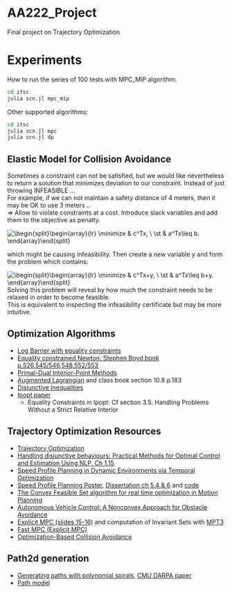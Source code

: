 
# AA222_Project
Final project on Trajectory Optimization

# Experiments
How to run the series of 100 tests with MPC_MIP algorithm:  
```bash
cd itsc  
julia scn.jl mpc_mip  
```
  
Other supported algorithms:  
```bash
cd itsc  
julia scn.jl mpc
julia scn.jl dp
```

## Elastic Model for Collision Avoidance  
Sometimes a constraint can not be satisfied, but we would like nevertheless to return a solution that minimizes deviation to our constraint. Instead of just throwing INFEASIBLE ...  
For example, if we can not maintain a safety distance of 4 meters, then it may be OK to use 3 meters ..  
=> Allow to violate constraints at a cost. Introduce slack variables and add them to the objective as penalty.  

![\begin{split}\begin{array}{lr}   \minimize    & c^Tx, \\   \st          & a^Tx\leq b. \end{array}\end{split}](https://render.githubusercontent.com/render/math?math=%5Cbegin%7Bsplit%7D%5Cbegin%7Barray%7D%7Blr%7D%20%20%20%5Cminimize%20%20%20%20%26%20c%5ETx%2C%20%5C%5C%20%20%20%5Cst%20%20%20%20%20%20%20%20%20%20%26%20a%5ETx%5Cleq%20b.%20%5Cend%7Barray%7D%5Cend%7Bsplit%7D)

which might be causing infeasibility. Then create a new variable y and form the problem which contains:

![\begin{split}\begin{array}{lr} \minimize    & c^Tx+y, \\ \st          & a^Tx\leq b+y. \end{array}\end{split}](https://render.githubusercontent.com/render/math?math=%5Cbegin%7Bsplit%7D%5Cbegin%7Barray%7D%7Blr%7D%20%5Cminimize%20%20%20%20%26%20c%5ETx%2By%2C%20%5C%5C%20%5Cst%20%20%20%20%20%20%20%20%20%20%26%20a%5ETx%5Cleq%20b%2By.%20%5Cend%7Barray%7D%5Cend%7Bsplit%7D)  
Solving this problem will reveal by how much the constraint needs to be relaxed in order to become feasible.   
This is equivalent to inspecting the infeasibility certificate but may be more intuitive.

## Optimization Algorithms  
* [Log Barrier with equality constraints](https://www.stat.cmu.edu/~ryantibs/convexopt/lectures/barr-method.pdf)  
* [Equality constrained Newton: Stephen Boyd book p.526,545/546,548,552/553](https://web.stanford.edu/~boyd/cvxbook/bv_cvxbook.pdf)    
* [Primal-Dual Interior-Point Methods](https://www.stat.cmu.edu/~ryantibs/convexopt/lectures/primal-dual.pdf)  
* [Augmented Lagrangian](http://www.cs.cmu.edu/~pradeepr/convexopt/Lecture_Slides/Augmented-lagrangian.pdf) and class book section 10.8 p.183  
* [Disjunctive Inequalities](https://optimization.mccormick.northwestern.edu/index.php/Disjunctive_inequalities)  
* [Ipopt paper](http://cepac.cheme.cmu.edu/pasilectures/biegler/ipopt.pdf)  
  - Equality Constraints in Ipopt: Cf section 3.5.  Handling Problems Without a Strict Relative Interior


## Trajectory Optimization Resources  
* [Trajectory Optimization](http://www.matthewpeterkelly.com/tutorials/trajectoryOptimization/index.html)  
* [Handling disjunctive behaviours: Practical Methods for Optimal Control and Estimation Using NLP, Ch 1.15](https://books.google.fr/books?id=n9hLriD8Lb8C&printsec=frontcover#v=onepage&q&f=false)  
* [Speed Profile Planning in Dynamic Environments via Temporal Optimization](http://www.cs.cmu.edu/~cliu6/files/iv17-2.pdf)
* [Speed Profile Planning Poster](http://www.cs.cmu.edu/~cliu6/files/iv17-2poster.pdf), [Dissertation ch 5.4 & 6](http://www.cs.cmu.edu/~cliu6/files/dissertation.pdf) and [code](https://github.com/changliuliu/TemporalOptimization)   
* [The Convex Feasible Set algorithm for real time optimization in Motion Planning](https://arxiv.org/pdf/1709.00627.pdf) 
* [Autonomous Vehicle Control: A Nonconvex Approach for Obstacle Avoidance](https://www.researchgate.net/publication/303905926_Autonomous_Vehicle_Control_A_Nonconvex_Approach_for_Obstacle_Avoidance)  
* [Explicit MPC (slides 15-16)](https://stanford.edu/class/ee364b/lectures/mpc_slides.pdf) and computation of Invariant Sets with [MPT3](https://www.mpt3.org/UI/Invariance)  
* [Fast MPC (Explicit MPC)](https://web.stanford.edu/~boyd/papers/pdf/fast_mpc.pdf)  
* [Optimization-Based Collision Avoidance](https://arxiv.org/pdf/1711.03449.pdf)




## Path2d generation  
* [Generating paths with polynomial spirals](https://github.com/qiaoxu123/Self-Driving-Cars/blob/master/Part4-Motion_Planning_for_Self-Driving_Cars/Module7-Putting_it_all_together-Smooth_Local_Planning/Module7-Putting_it_all_together-Smooth_Local_Planning.md), [CMU DARPA paper](http://citeseerx.ist.psu.edu/viewdoc/download?doi=10.1.1.225.4980&rep=rep1&type=pdf)  
* [Path model](https://www.ri.cmu.edu/pub_files/2012/5/ICRA12_xuwd_Final.pdf)
